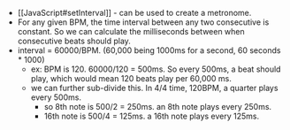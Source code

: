 - [[JavaScript#setInterval]] -  can be used to create a metronome.
- For any given BPM, the time interval between any two consecutive is constant. So we can calculate the milliseconds between when consecutive beats should play.
- interval = 60000/BPM. (60,000 being 1000ms for a second, 60 seconds * 1000)
	- ex: BPM is 120. 60000/120 = 500ms. So every 500ms, a beat should play, which would mean 120 beats play per 60,000 ms.
	- we can further sub-divide this. In 4/4 time, 120BPM, a quarter plays every 500ms.
		- so 8th note is 500/2 = 250ms. an 8th note plays every 250ms.
		- 16th note is 500/4 = 125ms. a 16th note plays every 125ms.
